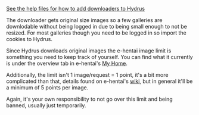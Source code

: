 [See the help files for how to add downloaders to Hydrus](https://hydrusnetwork.github.io/hydrus/help/adding_new_downloaders.html)

The downloader gets original size images so a few galleries are downlodable without being logged in due to being small enough to not be resized. For most galleries though you need to be logged in so import the cookies to Hydrus.

Since Hydrus downloads original images the e-hentai image limit is something you need to keep track of yourself. You can find what it currently is under the overview tab in e-hentai's [My Home](https://e-hentai.org/home.php).

Additionally, the limit isn't 1 image/request = 1 point, it's a bit more complicated than that, details found on e-hentai's [wiki](https://ehwiki.org/wiki/My_Home#Overview), but in general it'll be a minimum of 5 points per image.

Again, it's your own responsibility to not go over this limit and being banned, usually just temporarily.